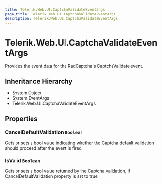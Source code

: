 ```yaml
---
title: Telerik.Web.UI.CaptchaValidateEventArgs
page_title: Telerik.Web.UI.CaptchaValidateEventArgs
description: Telerik.Web.UI.CaptchaValidateEventArgs
---
```


# Telerik.Web.UI.CaptchaValidateEventArgs

Provides the event data for the RadCaptcha's CaptchaValidate event.

## Inheritance Hierarchy

* System.Object
* System.EventArgs
* Telerik.Web.UI.CaptchaValidateEventArgs

## Properties

###  CancelDefaultValidation `Boolean`

Gets or sets a bool value indicating whether the Captcha default validation
            should proceed after the event is fired.

###  IsValid `Boolean`

Gets or sets a bool value returned by the Captcha validation,
            if CancelDefaultValidation property is set to true.

